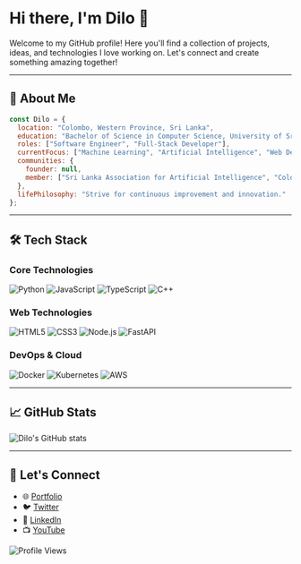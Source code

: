 # Hi there, I'm Dilo 👋

Welcome to my GitHub profile! Here you'll find a collection of projects, ideas, and technologies I love working on. Let's connect and create something amazing together!

---

## 🚀 About Me

```javascript
const Dilo = {
  location: "Colombo, Western Province, Sri Lanka",
  education: "Bachelor of Science in Computer Science, University of Sri jayawardhenapura",
  roles: ["Software Engineer", "Full-Stack Developer"],
  currentFocus: ["Machine Learning", "Artificial Intelligence", "Web Development"],
  communities: {
    founder: null,
    member: ["Sri Lanka Association for Artificial Intelligence", "Colombo Developers Meetup"]
  },
  lifePhilosophy: "Strive for continuous improvement and innovation."
};

```

---

## 🛠️ Tech Stack

### Core Technologies
![Python](https://img.shields.io/badge/-Python-3776AB?style=flat-square&logo=python&logoColor=white)
![JavaScript](https://img.shields.io/badge/-JavaScript-F7DF1E?style=flat-square&logo=javascript&logoColor=black)
![TypeScript](https://img.shields.io/badge/-TypeScript-3178C6?style=flat-square&logo=typescript&logoColor=white)
![C++](https://img.shields.io/badge/-C%2B%2B-00599C?style=flat-square&logo=c%2B%2B&logoColor=white)

### Web Technologies
![HTML5](https://img.shields.io/badge/-HTML5-E34F26?style=flat-square&logo=html5&logoColor=white)
![CSS3](https://img.shields.io/badge/-CSS3-1572B6?style=flat-square&logo=css3)
![Node.js](https://img.shields.io/badge/-Node.js-339933?style=flat-square&logo=node.js&logoColor=white)
![FastAPI](https://img.shields.io/badge/-FastAPI-009688?style=flat-square&logo=fastapi)

### DevOps & Cloud
![Docker](https://img.shields.io/badge/-Docker-2496ED?style=flat-square&logo=docker&logoColor=white)
![Kubernetes](https://img.shields.io/badge/-Kubernetes-326CE5?style=flat-square&logo=kubernetes&logoColor=white)
![AWS](https://img.shields.io/badge/-AWS-232F3E?style=flat-square&logo=amazon-aws&logoColor=white)

---

## 📈 GitHub Stats
![Dilo's GitHub stats](https://github-readme-stats.vercel.app/api?username=Dilo1999&show_icons=true&theme=radical)

---

## 🔗 Let's Connect
- 🌐 [Portfolio](https://your-website-link.com)
- 🐦 [Twitter](https://twitter.com/yourhandle)
- 💼 [LinkedIn](https://linkedin.com/in/yourhandle)
- 📺 [YouTube](https://youtube.com/yourchannel)

![Profile Views](https://komarev.com/ghpvc/?username=Dilo1999&color=brightgreen)

